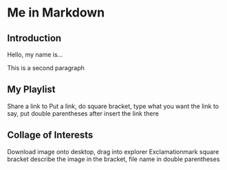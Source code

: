 # Me in Markdown
## Introduction
Hello, my name is...

This is a second paragraph
## My Playlist
Share a link
to Put a link, do square bracket, type what you want the link to say, put double parentheses after insert the link there

## Collage of Interests
Download image onto desktop, drag into explorer
Exclamationmark square bracket describe the image in the bracket, file name in double parentheses
